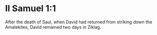 # II Samuel 1:1

After the death of Saul, when David had returned from striking down the Amalekites, David remained two days in Ziklag.
